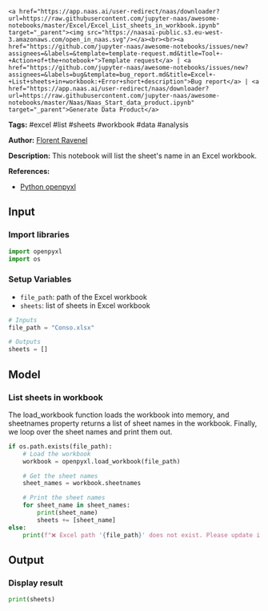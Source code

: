     <a href="https://app.naas.ai/user-redirect/naas/downloader?url=https://raw.githubusercontent.com/jupyter-naas/awesome-notebooks/master/Excel/Excel_List_sheets_in_workbook.ipynb" target="_parent"><img src="https://naasai-public.s3.eu-west-3.amazonaws.com/open_in_naas.svg"/></a><br><br><a href="https://github.com/jupyter-naas/awesome-notebooks/issues/new?assignees=&labels=&template=template-request.md&title=Tool+-+Action+of+the+notebook+">Template request</a> | <a href="https://github.com/jupyter-naas/awesome-notebooks/issues/new?assignees=&labels=bug&template=bug_report.md&title=Excel+-+List+sheets+in+workbook:+Error+short+description">Bug report</a> | <a href="https://app.naas.ai/user-redirect/naas/downloader?url=https://raw.githubusercontent.com/jupyter-naas/awesome-notebooks/master/Naas/Naas_Start_data_product.ipynb" target="_parent">Generate Data Product</a>

**Tags:** #excel #list #sheets #workbook #data #analysis

**Author:** [Florent Ravenel](http://linkedin.com/in/florent-ravenel)

**Description:** This notebook will list the sheet's name in an Excel workbook.

**References:**
- [Python openpyxl](https://openpyxl.readthedocs.io/en/stable/)

## Input

### Import libraries


```python
import openpyxl
import os
```

### Setup Variables
- `file_path`: path of the Excel workbook
- `sheets`: list of sheets in Excel workbook


```python
# Inputs
file_path = "Conso.xlsx"

# Outputs
sheets = []
```

## Model

### List sheets in workbook
The load_workbook function loads the workbook into memory, and sheetnames property returns a list of sheet names in the workbook. Finally, we loop over the sheet names and print them out.


```python
if os.path.exists(file_path):
    # Load the workbook
    workbook = openpyxl.load_workbook(file_path)

    # Get the sheet names
    sheet_names = workbook.sheetnames

    # Print the sheet names
    for sheet_name in sheet_names:
        print(sheet_name)
        sheets += [sheet_name]
else:
    print(f"❌ Excel path '{file_path}' does not exist. Please update it on your variables.")
```

## Output

### Display result


```python
print(sheets)
```

 
